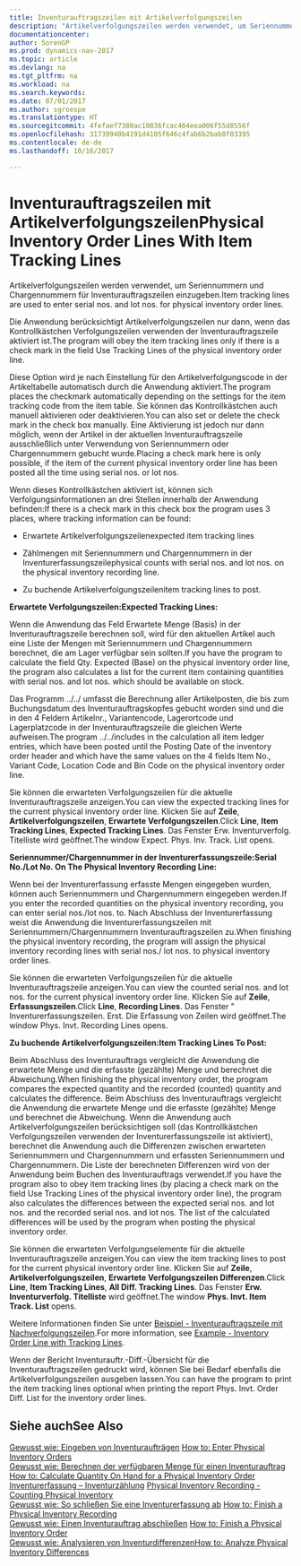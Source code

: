```yaml
---
title: Inventurauftragszeilen mit Artikelverfolgungszeilen
description: "Artikelverfolgungszeilen werden verwendet, um Seriennummern und Chargennummern für Inventurauftragszeilen einzugeben."
documentationcenter: 
author: SorenGP
ms.prod: dynamics-nav-2017
ms.topic: article
ms.devlang: na
ms.tgt_pltfrm: na
ms.workload: na
ms.search.keywords: 
ms.date: 07/01/2017
ms.author: sgroespe
ms.translationtype: HT
ms.sourcegitcommit: 4fefaef7380ac10836fcac404eea006f55d8556f
ms.openlocfilehash: 31739940b4191d4105f646c4fab6b2bab8f03395
ms.contentlocale: de-de
ms.lasthandoff: 10/16/2017

---
```

# <a name="physical-inventory-order-lines-with-item-tracking-lines"></a><span data-ttu-id="2ea5a-103">Inventurauftragszeilen mit Artikelverfolgungszeilen</span><span class="sxs-lookup"><span data-stu-id="2ea5a-103">Physical Inventory Order Lines With Item Tracking Lines</span></span>
<span data-ttu-id="2ea5a-104">Artikelverfolgungszeilen werden verwendet, um Seriennummern und Chargennummern für Inventurauftragszeilen einzugeben.</span><span class="sxs-lookup"><span data-stu-id="2ea5a-104">Item tracking lines are used to enter serial nos. and lot nos. for physical inventory order lines.</span></span>  
  
 <span data-ttu-id="2ea5a-105">Die Anwendung berücksichtigt Artikelverfolgungszeilen nur dann, wenn das Kontrollkästchen  Verfolgungszeilen verwenden der Inventurauftragszeile aktiviert ist.</span><span class="sxs-lookup"><span data-stu-id="2ea5a-105">The program will obey the item tracking lines only if there is a check mark in the field Use Tracking Lines of the physical inventory order line.</span></span>  
  
 <span data-ttu-id="2ea5a-106">Diese Option wird je nach Einstellung für den Artikelverfolgungscode in der Artikeltabelle automatisch durch die Anwendung aktiviert.</span><span class="sxs-lookup"><span data-stu-id="2ea5a-106">The program places the checkmark automatically depending on the settings for the item tracking code from the item table.</span></span> <span data-ttu-id="2ea5a-107">Sie können das Kontrollkästchen auch manuell aktivieren oder deaktivieren.</span><span class="sxs-lookup"><span data-stu-id="2ea5a-107">You can also set or delete the check mark in the check box manually.</span></span> <span data-ttu-id="2ea5a-108">Eine Aktivierung ist jedoch nur dann möglich, wenn der Artikel in der aktuellen Inventurauftragszeile ausschließlich unter Verwendung von Seriennummern oder Chargennummern gebucht wurde.</span><span class="sxs-lookup"><span data-stu-id="2ea5a-108">Placing a check mark here is only possible, if the item of the current physical inventory order line has been posted all the time using serial nos. or lot nos.</span></span>  
  
 <span data-ttu-id="2ea5a-109">Wenn dieses Kontrollkästchen aktiviert ist, können sich Verfolgungsinformationen an drei Stellen innerhalb der Anwendung befinden:</span><span class="sxs-lookup"><span data-stu-id="2ea5a-109">If there is a check mark in this check box the program uses 3 places, where tracking information can be found:</span></span>  
  
-   <span data-ttu-id="2ea5a-110">Erwartete Artikelverfolgungszeilen</span><span class="sxs-lookup"><span data-stu-id="2ea5a-110">expected item tracking lines</span></span>  
  
-   <span data-ttu-id="2ea5a-111">Zählmengen mit Seriennummern und Chargennummern in der Inventurerfassungszeile</span><span class="sxs-lookup"><span data-stu-id="2ea5a-111">physical counts with serial nos. and lot nos. on the physical inventory recording line.</span></span>  
  
-   <span data-ttu-id="2ea5a-112">Zu buchende Artikelverfolgungszeilen</span><span class="sxs-lookup"><span data-stu-id="2ea5a-112">item tracking lines to post.</span></span>  
  
 <span data-ttu-id="2ea5a-113">**Erwartete Verfolgungszeilen:**</span><span class="sxs-lookup"><span data-stu-id="2ea5a-113">**Expected Tracking Lines:**</span></span>  
  
 <span data-ttu-id="2ea5a-114">Wenn die Anwendung das Feld Erwartete Menge (Basis) in der Inventurauftragszeile berechnen soll, wird für den aktuellen Artikel auch eine Liste der Mengen mit Seriennummern und Chargennummern berechnet, die am Lager verfügbar sein sollten.</span><span class="sxs-lookup"><span data-stu-id="2ea5a-114">If you have the program to calculate the field Qty. Expected (Base) on the physical inventory order line, the program also calculates a list for the current item containing quantities with serial nos. and lot nos. which should be available on stock.</span></span>  
  
 <span data-ttu-id="2ea5a-115">Das Programm ../../ umfasst die Berechnung aller Artikelposten, die bis zum Buchungsdatum des Inventurauftragskopfes gebucht worden sind und die in den 4 Feldern Artikelnr., Variantencode,  Lagerortcode und Lagerplatzcode in der Inventurauftragszeile die gleichen Werte aufweisen.</span><span class="sxs-lookup"><span data-stu-id="2ea5a-115">The program ../../includes in the calculation all item ledger entries, which have been posted until the Posting Date of the inventory order header and which have the same values on the 4 fields Item No., Variant Code, Location Code and Bin Code on the physical inventory order line.</span></span>  
  
 <span data-ttu-id="2ea5a-116">Sie können die erwarteten Verfolgungszeilen für die aktuelle Inventurauftragszeile anzeigen.</span><span class="sxs-lookup"><span data-stu-id="2ea5a-116">You can view the expected tracking lines for the current physical inventory order line.</span></span> <span data-ttu-id="2ea5a-117">Klicken Sie auf **Zeile**, **Artikelverfolgungszeilen**, **Erwartete Verfolgungszeilen**.</span><span class="sxs-lookup"><span data-stu-id="2ea5a-117">Click **Line**, **Item Tracking Lines**, **Expected Tracking Lines**.</span></span> <span data-ttu-id="2ea5a-118">Das Fenster Erw. Inventurverfolg. Titelliste wird geöffnet.</span><span class="sxs-lookup"><span data-stu-id="2ea5a-118">The window Expect. Phys. Inv. Track. List opens.</span></span>  
  
 <span data-ttu-id="2ea5a-119">**Seriennummer/Chargennummer in der Inventurerfassungszeile:**</span><span class="sxs-lookup"><span data-stu-id="2ea5a-119">**Serial No./Lot No. On The Physical Inventory Recording Line:**</span></span>  
  
 <span data-ttu-id="2ea5a-120">Wenn bei der Inventurerfassung erfasste Mengen eingegeben wurden, können auch Seriennummern und Chargennummern eingegeben werden.</span><span class="sxs-lookup"><span data-stu-id="2ea5a-120">If you enter the recorded quantities on the physical inventory recording, you can enter serial nos./lot nos. to.</span></span> <span data-ttu-id="2ea5a-121">Nach Abschluss der Inventurerfassung weist die Anwendung die Inventurerfassungszeilen mit Seriennummern/Chargennummern Inventurauftragszeilen zu.</span><span class="sxs-lookup"><span data-stu-id="2ea5a-121">When finishing the physical inventory recording, the program will assign the physical inventory recording lines with serial nos./ lot nos. to physical inventory order lines.</span></span>  
  
 <span data-ttu-id="2ea5a-122">Sie können die erwarteten Verfolgungszeilen für die aktuelle Inventurauftragszeile anzeigen.</span><span class="sxs-lookup"><span data-stu-id="2ea5a-122">You can view the counted serial nos. and lot nos. for the current physical inventory order line.</span></span> <span data-ttu-id="2ea5a-123">Klicken Sie auf **Zeile**, **Erfassungszeilen**.</span><span class="sxs-lookup"><span data-stu-id="2ea5a-123">Click **Line**, **Recording Lines**.</span></span> <span data-ttu-id="2ea5a-124">Das Fenster " Inventurerfassungszeilen. Erst. Die Erfassung von Zeilen wird geöffnet.</span><span class="sxs-lookup"><span data-stu-id="2ea5a-124">The window Phys. Invt. Recording Lines opens.</span></span>  
  
 <span data-ttu-id="2ea5a-125">**Zu buchende Artikelverfolgungszeilen:**</span><span class="sxs-lookup"><span data-stu-id="2ea5a-125">**Item Tracking Lines To Post:**</span></span>  
  
 <span data-ttu-id="2ea5a-126">Beim Abschluss des Inventurauftrags vergleicht die Anwendung die erwartete Menge und die erfasste (gezählte) Menge und berechnet die Abweichung.</span><span class="sxs-lookup"><span data-stu-id="2ea5a-126">When finishing the physical inventory order, the program compares the expected quantity and the recorded (counted) quantity and calculates the difference.</span></span> <span data-ttu-id="2ea5a-127">Beim Abschluss des Inventurauftrags vergleicht die Anwendung die erwartete Menge und die erfasste (gezählte) Menge und berechnet die Abweichung. Wenn die Anwendung auch Artikelverfolgungszeilen berücksichtigen soll (das Kontrollkästchen  Verfolgungszeilen verwenden der Inventurerfassungszeile ist aktiviert), berechnet die Anwendung auch die Differenzen zwischen erwarteten Seriennummern und Chargennummern und erfassten Seriennummern und Chargennummern. Die Liste der berechneten Differenzen wird von der Anwendung beim Buchen des Inventurauftrags verwendet.</span><span class="sxs-lookup"><span data-stu-id="2ea5a-127">If you have the program also to obey item tracking lines (by placing a check mark on the field Use Tracking Lines of the physical inventory order line), the program also calculates the differences between the expected serial nos. and lot nos. and the recorded serial nos. and lot nos. The list of the calculated differences will be used by the program when posting the physical inventory order.</span></span>  
  
 <span data-ttu-id="2ea5a-128">Sie können die erwarteten Verfolgungselemente für die aktuelle Inventurauftragszeile anzeigen.</span><span class="sxs-lookup"><span data-stu-id="2ea5a-128">You can view the item tracking lines to post for the current physical inventory order line.</span></span> <span data-ttu-id="2ea5a-129">Klicken Sie auf **Zeile**, **Artikelverfolgungszeilen**, **Erwartete Verfolgungszeilen Differenzen**.</span><span class="sxs-lookup"><span data-stu-id="2ea5a-129">Click **Line**, **Item Tracking Lines**, **All Diff. Tracking Lines**.</span></span> <span data-ttu-id="2ea5a-130">Das Fenster **Erw. Inventurverfolg. Titelliste** wird geöffnet.</span><span class="sxs-lookup"><span data-stu-id="2ea5a-130">The window **Phys. Invt. Item Track. List** opens.</span></span>  
  
 <span data-ttu-id="2ea5a-131">Weitere Informationen finden Sie unter [Beispiel - Inventurauftragszeile mit Nachverfolgungszeilen](example-inventory-order-line-with-tracking-lines.md).</span><span class="sxs-lookup"><span data-stu-id="2ea5a-131">For more information, see [Example - Inventory Order Line with Tracking Lines](example-inventory-order-line-with-tracking-lines.md).</span></span>  
  
 <span data-ttu-id="2ea5a-132">Wenn der Bericht Inventurauftr.-Diff.-Übersicht für die Inventurauftragszeilen gedruckt wird, können Sie bei Bedarf ebenfalls die Artikelverfolgungszeilen ausgeben lassen.</span><span class="sxs-lookup"><span data-stu-id="2ea5a-132">You can have the program to print the item tracking lines optional when printing the report Phys. Invt. Order Diff. List for the inventory order lines.</span></span>  
  
## <a name="see-also"></a><span data-ttu-id="2ea5a-133">Siehe auch</span><span class="sxs-lookup"><span data-stu-id="2ea5a-133">See Also</span></span>  
 <span data-ttu-id="2ea5a-134">[Gewusst wie: Eingeben von Inventuraufträgen](how-to-enter-physical-inventory-orders.md) </span><span class="sxs-lookup"><span data-stu-id="2ea5a-134">[How to: Enter Physical Inventory Orders](how-to-enter-physical-inventory-orders.md) </span></span>  
 <span data-ttu-id="2ea5a-135">[Gewusst wie: Berechnen der verfügbaren Menge für einen Inventurauftrag](how-to-calculate-quantity-on-hand-for-a-physical-inventory-order.md) </span><span class="sxs-lookup"><span data-stu-id="2ea5a-135">[How to: Calculate Quantity On Hand for a Physical Inventory Order](how-to-calculate-quantity-on-hand-for-a-physical-inventory-order.md) </span></span>  
 <span data-ttu-id="2ea5a-136">[Inventurerfassung – Inventurzählung](physical-inventory-recording-counting-physical-inventory.md) </span><span class="sxs-lookup"><span data-stu-id="2ea5a-136">[Physical Inventory Recording - Counting Physical Inventory](physical-inventory-recording-counting-physical-inventory.md) </span></span>  
 <span data-ttu-id="2ea5a-137">[Gewusst wie: So schließen Sie eine Inventurerfassung ab](how-to-finish-a-physical-inventory-recording.md) </span><span class="sxs-lookup"><span data-stu-id="2ea5a-137">[How to: Finish a Physical Inventory Recording](how-to-finish-a-physical-inventory-recording.md) </span></span>  
 <span data-ttu-id="2ea5a-138">[Gewusst wie: Einen Inventurauftrag abschließen](how-to-finish-a-physical-inventory-order.md) </span><span class="sxs-lookup"><span data-stu-id="2ea5a-138">[How to: Finish a Physical Inventory Order](how-to-finish-a-physical-inventory-order.md) </span></span>  
 [<span data-ttu-id="2ea5a-139">Gewusst wie: Analysieren von Inventurdifferenzen</span><span class="sxs-lookup"><span data-stu-id="2ea5a-139">How to: Analyze Physical Inventory Differences</span></span>](how-to-analyze-physical-inventory-differences.md)
